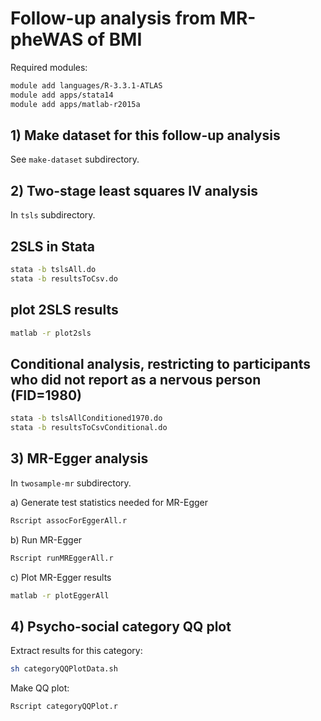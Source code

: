 # Follow-up analysis from MR-pheWAS of BMI

Required modules:

```bash
module add languages/R-3.3.1-ATLAS
module add apps/stata14
module add apps/matlab-r2015a
````


## 1) Make dataset for this follow-up analysis

See `make-dataset` subdirectory.

## 2) Two-stage least squares IV analysis

In `tsls` subdirectory.

## 2SLS in Stata
```bash
stata -b tslsAll.do
stata -b resultsToCsv.do
```

## plot 2SLS results
```bash
matlab -r plot2sls
```


## Conditional analysis, restricting to participants who did not report as a nervous person (FID=1980)
```bash
stata -b tslsAllConditioned1970.do
stata -b resultsToCsvConditional.do
```



## 3) MR-Egger analysis

In `twosample-mr` subdirectory.

a) Generate test statistics needed for MR-Egger

```bash
Rscript assocForEggerAll.r
```

b) Run MR-Egger
```bash
Rscript runMREggerAll.r
```

c) Plot MR-Egger results

```bash
matlab -r plotEggerAll
```


## 4) Psycho-social category QQ plot


Extract results for this category:
```bash
sh categoryQQPlotData.sh
```

Make QQ plot:
```bash
Rscript categoryQQPlot.r
```
